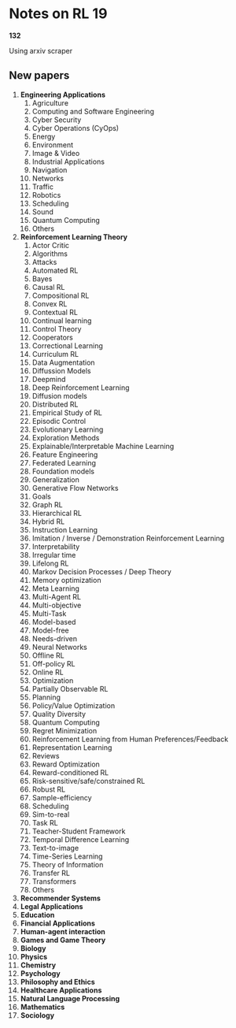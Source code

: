 # Notes on RL 19

__132__

Using arxiv scraper

## New papers

1. __Engineering Applications__
   1. Agriculture
   2. Computing and Software Engineering
   3. Cyber Security 
   4. Cyber Operations (CyOps)
   5. Energy
   6. Environment
   7. Image & Video
   8. Industrial Applications
   9.  Navigation
   10. Networks
   11. Traffic
   12. Robotics
   13. Scheduling
   14. Sound
   15. Quantum Computing
   16. Others
2.  __Reinforcement Learning Theory__
    1. Actor Critic
    2. Algorithms
    3. Attacks
    4. Automated RL
    5. Bayes
    6. Causal RL
    7. Compositional RL
    8. Convex RL
    9.  Contextual RL
    10. Continual learning
    11. Control Theory
    12. Cooperators
    13. Correctional Learning
    14. Curriculum RL
    15. Data Augmentation
    16. Diffussion Models
    17. Deepmind
    18. Deep Reinforcement Learning
    19. Diffusion models
    20. Distributed RL
    21. Empirical Study of RL
    22. Episodic Control
    23. Evolutionary Learning
    24. Exploration Methods
    25. Explainable/Interpretable Machine Learning
    26. Feature Engineering
    27. Federated Learning
    28. Foundation models
    29. Generalization
    30. Generative Flow Networks
    31. Goals
    32. Graph RL
    33. Hierarchical RL
    34. Hybrid RL
    35. Instruction Learning
    36. Imitation / Inverse / Demonstration Reinforcement Learning
    37. Interpretability
    38. Irregular time
    39. Lifelong RL 
    40. Markov Decision Processes / Deep Theory
    41. Memory optimization
    42. Meta Learning
    43. Multi-Agent RL
    44. Multi-objective
    45. Multi-Task
    46. Model-based
    47. Model-free
    48. Needs-driven
    49. Neural Networks
    50. Offline RL
    51. Off-policy RL
    52. Online RL
    53. Optimization
    54. Partially Observable RL
    55. Planning
    56. Policy/Value Optimization
    57. Quality Diversity
    58. Quantum Computing
    59. Regret Minimization
    60. Reinforcement Learning from Human Preferences/Feedback
    61. Representation Learning
    62. Reviews
    63. Reward Optimization
    64. Reward-conditioned RL
    65. Risk-sensitive/safe/constrained RL
    66. Robust RL
    67. Sample-efficiency
    68. Scheduling
    69. Sim-to-real
    70. Task RL
    71. Teacher-Student Framework
    72. Temporal Difference Learning
    73. Text-to-image
    74. Time-Series Learning
    75. Theory of Information
    76. Transfer RL
    77. Transformers
    78. Others
3. __Recommender Systems__
4. __Legal Applications__
5. __Education__
6. __Financial Applications__
7. __Human-agent interaction__
8. __Games and Game Theory__
9.  __Biology__
10. __Physics__
11. __Chemistry__
12. __Psychology__
13. __Philosophy and Ethics__
14. __Healthcare Applications__
15. __Natural Language Processing__
16. __Mathematics__
17. __Sociology__